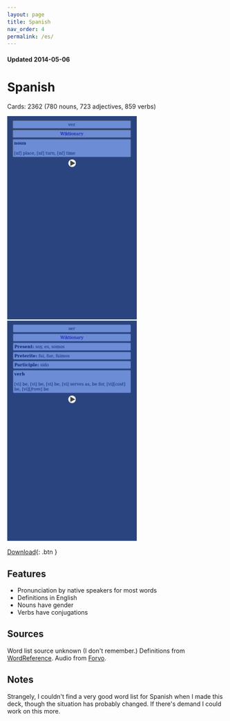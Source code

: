 ```yaml
---
layout: page
title: Spanish
nav_order: 4
permalink: /es/
---
```


#### Updated 2014-05-06
# Spanish

Cards: 2362 (780 nouns, 723 adjectives, 859 verbs)

<img width="300" src="/assets/072521-120741PM.png"/>
<img width="300" src="/assets/072521-120802PM.png"/>

[Download](https://drive.google.com/file/d/1yAzU6HbFZ7WIoQiKK2AfhiyotII0TmM8/view?usp=sharing){: .btn }

## Features

* Pronunciation by native speakers for most words
* Definitions in English
* Nouns have gender
* Verbs have conjugations

## Sources

Word list source unknown (I don't remember.) Definitions from [WordReference](https://www.wordreference.com/). Audio from [Forvo](https://forvo.com/).

## Notes

Strangely, I couldn't find a very good word list for Spanish when I made this deck, though the situation has probably changed. If there's demand I could work on this more.
